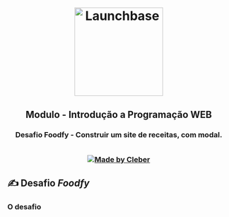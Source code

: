 <h1 align="center">
    <img alt="Launchbase" src="https://storage.googleapis.com/golden-wind/bootcamp-launchbase/logo.png" width="200px" />
</h1>

<h2 align="center">
  Modulo - Introdução a Programação WEB
</h2>
<h3 align="center">
  Desafio Foodfy - Construir um site de receitas, com modal.  
<br>
<br>
<p align="center">

  <a href="https://github.com/cleber-santos">
    <img alt="Made by Cleber" src="https://img.shields.io/badge/Made%20by-Cleber-orange">
  </a>

</p>

## ✍ Desafio *Foodfy*

### O desafio
